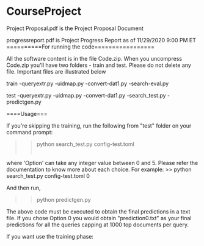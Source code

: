 # CourseProject

Project Proposal.pdf is the Project Proposal Document

progressreport.pdf is Project Progress Report as of 11/29/2020 9:00 PM ET
==========For running the code=================

All the software content is in the file Code.zip. When you uncompress Code.zip you'll have two folders - train and test. Please do not delete any file. Important files are illustrated below 

train
-queryextr.py
-uidmap.py
-convert-dat1.py
-search-eval.py

test
-queryextr.py
-uidmap.py
-convert-dat1.py
-search_test.py
-predictgen.py

====Usage===

If you're skipping the training, run the following from "test" folder on your command prompt:

>> python search_test.py config-test.toml <Option>
  
where 'Option' can take any integer value between 0 and 5. Please refer the documentation to know more about each choice. 
For example: >> python search_test.py config-test.toml 0

And then run,
>> python predictgen.py

The above code must be executed to obtain the final predictions in a text file. If you chose Option 0 you would obtain "prediction0.txt" as your final predictions for all the queries capping at 1000 top documents per query.

If you want use the training phase:
